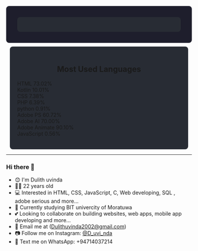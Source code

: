 <div style="display: flex; justify-content: space-around; flex-wrap: wrap; background-color: #1e1e2c; padding: 20px; border-radius: 8px; color: white;">

  <div style="flex: 1; min-width: 300px; margin: 10px; background-color: #282c34; border-radius: 8px; padding: 20px;">
    </div>
  </div>

  <div style="flex: 1; min-width: 300px; margin: 10px; background-color: #282c34; border-radius: 8px; padding: 20px;">
    <h2 style="text-align: center;">Most Used Languages</h2>
    <ul style="list-style: none; padding: 0;">
      <li><span style="color: #e34c26;"></span> HTML 73.02%</li>
      <li><span style="color: #7f52ff;"></span> Kotlin 10.01%</li>
      <li><span style="color: #264de4;"></span> CSS 7.38%</li>
      <li><span style="color: #4f5d95;"></span> PHP 6.39%</li>
      <li><span style="color: #8695a4;"></span> python 0.91%</li>
      <li><span style="color: #89e051;"></span> Adobe PS 60.72%</li>
      <li><span style="color: #89e051;"></span> Adobe AI 70.00%</li>
      <li><span style="color: #89e051;"></span> Adobe Animate 90.10%</li>
      <li><span style="color: #f1e05a;"></span> JavaScript 0.56%</li>
    </ul>
  </div>

</div>

---

### Hi there 👋

- 😊 I'm Dulith uvinda
- 🧑‍🎓 22 years old
- 💻 Interested in HTML, CSS, JavaScript, C, Web developing, SQL , adobe serious and more...
- 📘 Currently studying BIT univercity of Moratuwa
- 💕 Looking to collaborate on building websites, web apps, mobile app developing and more...
- 📧 Email me at (Dulithuvinda2002@gmail.com)
- 📷 Follow me on Instagram: [@D_uvi_nda](https://www.instagram.com/d_uvi_nda/profilecard/?igsh=OTI5cDNyODN6aDZw)
- 💬 Text me on WhatsApp: +94714037214
